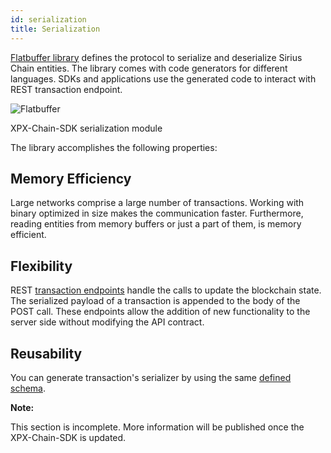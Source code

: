 ```yaml
---
id: serialization
title: Serialization
---
```

[Flatbuffer library](https://google.github.io/flatbuffers/) defines the protocol to serialize and deserialize Sirius Chain entities. The library comes with code generators for different languages. SDKs and applications use the generated code to interact with REST transaction endpoint.

![Flatbuffer](/img/catbuffer.png "Flatbuffer")

<p class=caption>XPX-Chain-SDK serialization module</p>

The library accomplishes the following properties:

## Memory Efficiency

Large networks comprise a large number of transactions. Working with binary optimized in size makes the communication faster. Furthermore, reading entities from memory buffers or just a part of them, is memory efficient.

## Flexibility

REST [transaction endpoints](/endpoints) handle the calls to update the blockchain state. The serialized payload of a transaction is appended to the body of the POST call. These endpoints allow the addition of new functionality to the server side without modifying the API contract.

## Reusability

You can generate transaction's serializer by using the same [defined schema](https://github.com/proximax-storage/go-xpx-chain-sdk/tree/master/transactions/schemas).

<div class=info>

**Note:**

This section is incomplete. More information will be published once the XPX-Chain-SDK is updated.

</div>
